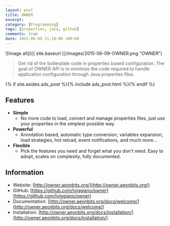 ```yaml
---
layout: post
title: OWNER
excerpt:
category: [Programming]
tags: [properties, java, github]
comments: true
date: 2015-06-09 21:10:00 +00:00
---
```


![Image alt]({{ site.baseurl }}/images/2015-06-09-OWNER.png "OWNER")

>Get rid of the boilerplate code in properties based configuration. The goal of OWNER API is 
to minimize the code required to handle application configuration through Java properties files.

<!-- more -->

{% if site.asides.ads_post    %}{% include ads_post.html      %}{% endif %}

## Features

+ **Simple**
    * No more code to load, convert and manage properties files, just use your properties in the simplest possible way.
+ **Powerful**
    * Annotation based, automatic type conversion, variables expansion, load strategies, hot reload, event notifications, and much more...
+ **Flexible**
    * Pick the features you need and forget what you don't need. Easy to adopt, scales on complexity, fully documented.

## Information

- Website: [http://owner.aeonbits.org/](http://owner.aeonbits.org/)
- GitHub: [https://github.com/lviggiano/owner](https://github.com/lviggiano/owner)
- Documentation: [http://owner.aeonbits.org/docs/welcome/](http://owner.aeonbits.org/docs/welcome/)
- Installation: [http://owner.aeonbits.org/docs/installation/](http://owner.aeonbits.org/docs/installation/)

